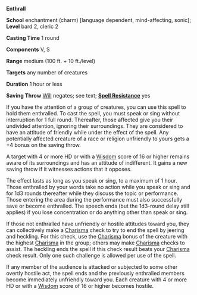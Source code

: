  **Enthrall**

**School** enchantment (charm) [language dependent, mind-affecting, sonic]; **Level** bard 2, cleric 2

**Casting Time** 1 round

**Components** V, S

**Range** medium (100 ft. + 10 ft./level)

**Targets** any number of creatures

**Duration** 1 hour or less

**Saving Throw** [Will](../combat.md#_will) negates; see text; **[Spell Resistance](../glossary.md#_spell-resistance)** yes

If you have the attention of a group of creatures, you can use this spell to hold them enthralled. To cast the spell, you must speak or sing without interruption for 1 full round. Thereafter, those affected give you their undivided attention, ignoring their surroundings. They are considered to have an attitude of friendly while under the effect of the spell. Any potentially affected creature of a race or religion unfriendly to yours gets a +4 bonus on the saving throw.

A target with 4 or more HD or with a [Wisdom](../gettingStarted.md#_wisdom) score of 16 or higher remains aware of its surroundings and has an attitude of indifferent. It gains a new saving throw if it witnesses actions that it opposes.

The effect lasts as long as you speak or sing, to a maximum of 1 hour. Those enthralled by your words take no action while you speak or sing and for 1d3 rounds thereafter while they discuss the topic or performance. Those entering the area during the performance must also successfully save or become enthralled. The speech ends (but the 1d3-round delay still applies) if you lose concentration or do anything other than speak or sing.

If those not enthralled have unfriendly or hostile attitudes toward you, they can collectively make a [Charisma](../gettingStarted.md#_charisma-new) check to try to end the spell by jeering and heckling. For this check, use the [Charisma](../gettingStarted.md#_charisma-new) bonus of the creature with the highest [Charisma](../gettingStarted.md#_charisma-new) in the group; others may make [Charisma](../gettingStarted.md#_charisma-new) checks to assist. The heckling ends the spell if this check result beats your [Charisma](../gettingStarted.md#_charisma-new) check result. Only one such challenge is allowed per use of the spell.

If any member of the audience is attacked or subjected to some other overtly hostile act, the spell ends and the previously enthralled members become immediately unfriendly toward you. Each creature with 4 or more HD or with a [Wisdom](../gettingStarted.md#_wisdom) score of 16 or higher becomes hostile.

